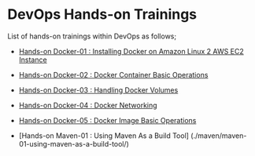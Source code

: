 # DevOps Hands-on Trainings

List of hands-on trainings within DevOps as follows;

- [Hands-on Docker-01 : Installing Docker on Amazon Linux 2 AWS EC2 Instance](./docker/docker-01-installing-on-ec2-linux2/)

- [Hands-on Docker-02 : Docker Container Basic Operations](./docker/docker-02-container-basic-operations/)

- [Hands-on Docker-03 : Handling Docker Volumes](./docker/docker-03-handling-volumes/)

- [Hands-on Docker-04 : Docker Networking](./docker/docker-04-networking/)

- [Hands-on Docker-05 : Docker Image Basic Operations](./docker/docker-05-image-basic-operations/)

- [Hands-on Maven-01 : Using Maven As a Build Tool] (./maven/maven-01-using-maven-as-a-build-tool/)

